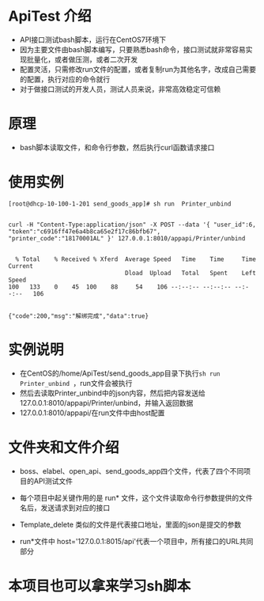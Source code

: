 # ApiTest 介绍
+ API接口测试bash脚本，运行在CentOS7环境下
+ 因为主要文件由bash脚本编写，只要熟悉bash命令，接口测试就非常容易实现批量化，或者做压测，或者二次开发
+ 配置灵活，只需修改run文件的配置，或者复制run为其他名字，改成自己需要的配置，执行对应的命令就行
+ 对于做接口测试的开发人员，测试人员来说，非常高效稳定可信赖

# 原理
+ bash脚本读取文件，和命令行参数，然后执行curl函数请求接口

# 使用实例
```
[root@dhcp-10-100-1-201 send_goods_app]# sh run  Printer_unbind 


curl -H "Content-Type:application/json" -X POST --data '{ "user_id":6, "token":"c6916ff47e6a4b8ca65e2f17c86bfb67", "printer_code":"18170001AL" }' 127.0.0.1:8010/appapi/Printer/unbind


  % Total    % Received % Xferd  Average Speed   Time    Time     Time  Current
                                 Dload  Upload   Total   Spent    Left  Speed
100   133    0    45  100    88     54    106 --:--:-- --:--:-- --:--:--   106


{"code":200,"msg":"解绑完成","data":true}
```
# 实例说明

+ 在CentOS的/home/ApiTest/send_goods_app目录下执行`sh run  Printer_unbind `，run文件会被执行
+ 然后去读取Printer_unbind中的json内容，然后把内容发送给127.0.0.1:8010/appapi/Printer/unbind，并输入返回数据
+ 127.0.0.1:8010/appapi/在run文件中由host配置


# 文件夹和文件介绍
+ boss、elabel、open_api、send_goods_app四个文件，代表了四个不同项目的API测试文件

+ 每个项目中起关键作用的是 run* 文件，这个文件读取命令行参数提供的文件名后，发送请求到对应的接口

+ Template_delete 类似的文件是代表接口地址，里面的json是提交的参数

+ run*文件中 host='127.0.0.1:8015/api'代表一个项目中，所有接口的URL共同部分


# 本项目也可以拿来学习sh脚本






